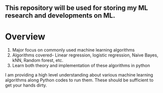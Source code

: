 This repository will be used for storing my ML research and developments on ML.
-----------------------
# Overview

1. Major focus on commonly used machine learning algorithms
2. Algorithms covered- Linear regression, logistic regression, Naive Bayes, kNN, Random forest, etc.
3. Learn both theory and implementation of these algorithms in python


I am providing a high level understanding about various machine learning algorithms along Python codes to run them. These should be sufficient to get your hands dirty.
